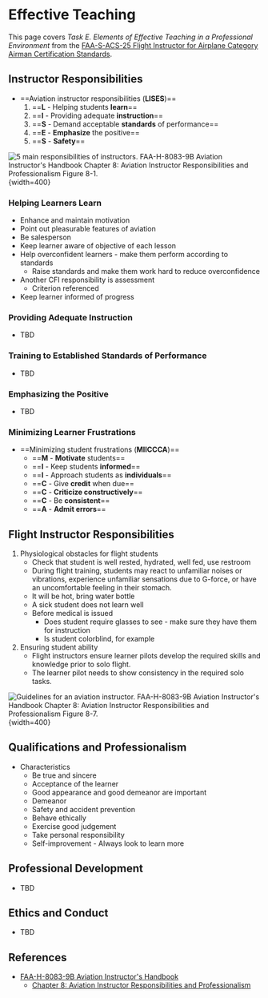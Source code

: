 # Effective Teaching

This page covers *Task E. Elements of Effective Teaching in a Professional Environment* from the [FAA-S-ACS-25 Flight Instructor for Airplane Category Airman Certification Standards](https://www.faa.gov/training_testing/testing/acs/cfi_airplane_acs_25.pdf).

## Instructor Responsibilities

* ==Aviation instructor responsibilities (**LISES**)==
    1. ==**L** - Helping students **learn**==
    2. ==**I** - Providing adequate **instruction**==
    3. ==**S** - Demand acceptable **standards** of performance==
    4. ==**E** - **Emphasize** the positive==
    5. ==**S** - **Safety**==

![5 main responsibilities of instructors. [FAA-H-8083-9B Aviation Instructor's Handbook](https://www.faa.gov/regulations_policies/handbooks_manuals/aviation/aviation_instructors_handbook) [Chapter 8: Aviation Instructor Responsibilities and Professionalism](https://www.faa.gov/sites/faa.gov/files/regulations_policies/handbooks_manuals/aviation/aviation_instructors_handbook/10_aih_chapter_8.pdf) Figure 8-1.](/img/aih/aih-figure-8-1-instructor-responsibilities.jpg){width=400}

### Helping Learners Learn

* Enhance and maintain motivation
* Point out pleasurable features of aviation
* Be salesperson
* Keep learner aware of objective of each lesson
* Help overconfident learners - make them perform according to standards
    * Raise standards and make them work hard to reduce overconfidence
* Another CFI responsibility is assessment
    * Criterion referenced
* Keep learner informed of progress

### Providing Adequate Instruction

* TBD

### Training to Established Standards of Performance

* TBD

### Emphasizing the Positive

* TBD

### Minimizing Learner Frustrations

* ==Minimizing student frustrations (**MIICCCA**)==
    * ==**M** - **Motivate** students==
    * ==**I** - Keep students **informed**==
    * ==**I** - Approach students as **individuals**==
    * ==**C** - Give **credit** when due==
    * ==**C** - **Criticize constructively**==
    * ==**C** - Be **consistent**==
    * ==**A** - **Admit errors**==

## Flight Instructor Responsibilities

1. Physiological obstacles for flight students
    * Check that student is well rested, hydrated, well fed, use restroom
    * During flight training, students may react to unfamiliar noises or vibrations, experience unfamiliar sensations due to G-force, or have an uncomfortable feeling in their stomach.
    * It will be hot, bring water bottle
    * A sick student does not learn well
    * Before medical is issued
        * Does student require glasses to see - make sure they have them for instruction
        * Is student colorblind, for example
2. Ensuring student ability
    * Flight instructors ensure learner pilots develop the required skills and knowledge prior to solo flight.
    * The learner pilot needs to show consistency in the required solo tasks.

![Guidelines for an aviation instructor. [FAA-H-8083-9B Aviation Instructor's Handbook](https://www.faa.gov/regulations_policies/handbooks_manuals/aviation/aviation_instructors_handbook) [Chapter 8: Aviation Instructor Responsibilities and Professionalism](https://www.faa.gov/sites/faa.gov/files/regulations_policies/handbooks_manuals/aviation/aviation_instructors_handbook/10_aih_chapter_8.pdf) Figure 8-7.](/img/aih/aih-figure-8-7-instrucotr-dos-donts.jpg){width=400}

## Qualifications and Professionalism

* Characteristics
    * Be true and sincere
    * Acceptance of the learner
    * Good appearance and good demeanor are important
    * Demeanor
    * Safety and accident prevention
    * Behave ethically
    * Exercise good judgement
    * Take personal responsibility
    * Self-improvement - Always look to learn more

## Professional Development

* TBD

## Ethics and Conduct

* TBD

## References

* [FAA-H-8083-9B Aviation Instructor's Handbook](https://www.faa.gov/regulations_policies/handbooks_manuals/aviation/aviation_instructors_handbook)
  * [Chapter 8: Aviation Instructor Responsibilities and Professionalism](https://www.faa.gov/sites/faa.gov/files/regulations_policies/handbooks_manuals/aviation/aviation_instructors_handbook/10_aih_chapter_8.pdf)